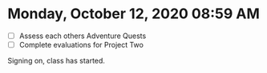 # Monday, October 12, 2020 08:59 AM

- [ ] Assess each others Adventure Quests
- [ ] Complete evaluations for Project Two

Signing on, class has started. 
